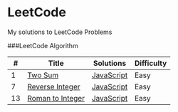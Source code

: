 LeetCode
========

My solutions to LeetCode Problems

###LeetCode Algorithm

| # | Title | Solutions | Difficulty |
|---| ----- | --------- | ---------- |
|1|[Two Sum](https://leetcode.com/problems/two-sum/) | [JavaScript](./algorithms/two-sum.js) |Easy|
|7|[Reverse Integer](https://leetcode.com/problems/reverse-integer/) | [JavaScript](./algorithms/reverse-integer.js) |Easy|
|13|[Roman to Integer](https://leetcode.com/problems/roman-to-integer/) | [JavaScript](./algorithms/roman-to-integer.js) |Easy|
